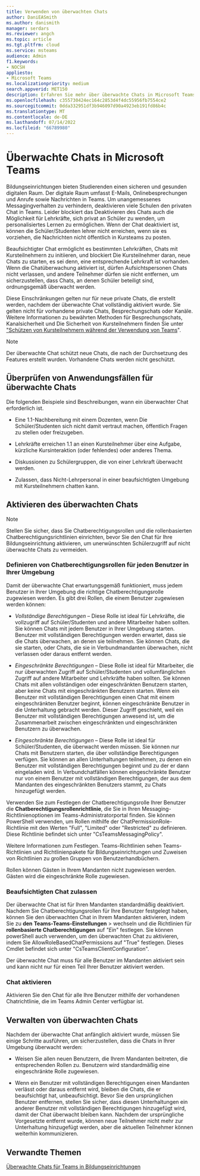 ```yaml
---
title: Verwenden von überwachten Chats
author: DaniEASmith
ms.author: danismith
manager: serdars
ms.reviewer: angch
ms.topic: article
ms.tgt.pltfrm: cloud
ms.service: msteams
audience: Admin
f1.keywords:
- NOCSH
appliesto:
- Microsoft Teams
ms.localizationpriority: medium
search.appverid: MET150
description: Erfahren Sie mehr über überwachte Chats in Microsoft Teams-Besprechungen.
ms.openlocfilehash: c355730424ec164c2853d4f4dc55956fb7554ce2
ms.sourcegitcommit: 0dda332951df3b946097d90a4923eb191fd86b4c
ms.translationtype: MT
ms.contentlocale: de-DE
ms.lasthandoff: 07/14/2022
ms.locfileid: "66789980"
---
```

# <a name="supervised-chats-in-microsoft-teams"></a>Überwachte Chats in Microsoft Teams

Bildungseinrichtungen bieten Studierenden einen sicheren und gesunden digitalen Raum. Der digitale Raum umfasst E-Mails, Onlinebesprechungen und Anrufe sowie Nachrichten in Teams. Um unangemessenes Messagingverhalten zu verhindern, deaktivieren viele Schulen den privaten Chat in Teams. Leider blockiert das Deaktivieren des Chats auch die Möglichkeit für Lehrkräfte, sich privat an Schüler zu wenden, um personalisiertes Lernen zu ermöglichen. Wenn der Chat deaktiviert ist, können die Schüler/Studenten lehrer nicht erreichen, wenn sie es vorziehen, die Nachrichten nicht öffentlich in Kursteams zu posten.

Beaufsichtigter Chat ermöglicht es bestimmten Lehrkräften, Chats mit Kursteilnehmern zu initiieren, und blockiert Die Kursteilnehmer daran, neue Chats zu starten, es sei denn, eine entsprechende Lehrkraft ist vorhanden. Wenn die Chatüberwachung aktiviert ist, dürfen Aufsichtspersonen Chats nicht verlassen, und andere Teilnehmer dürfen sie nicht entfernen, um sicherzustellen, dass Chats, an denen Schüler beteiligt sind, ordnungsgemäß überwacht werden.

Diese Einschränkungen gelten nur für neue private Chats, die erstellt werden, nachdem der überwachte Chat vollständig aktiviert wurde. Sie gelten nicht für vorhandene private Chats, Besprechungschats oder Kanäle. Weitere Informationen zu bewährten Methoden für Besprechungschats, Kanalsicherheit und Die Sicherheit von Kursteilnehmern finden Sie unter ["Schützen von Kursteilnehmern während der Verwendung von Teams](https://support.microsoft.com/topic/keeping-students-safe-while-using-teams-for-distance-learning-f00fa399-0473-4d31-ab72-644c137e11c8?ui=en-us&rs=en-us&ad=us#ID0EBBAAA=For_educators&ID0EDD=For_educators)".

> [!Note]
> Der überwachte Chat schützt neue Chats, die nach der Durchsetzung des Features erstellt wurden.  Vorhandene Chats werden nicht geschützt.

## <a name="review-use-cases-for-supervised-chats"></a>Überprüfen von Anwendungsfällen für überwachte Chats

Die folgenden Beispiele sind Beschreibungen, wann ein überwachter Chat erforderlich ist.

- Eine 1.1-Nachbereitung mit einem Dozenten, wenn Die Schüler/Studenten sich nicht damit vertraut machen, öffentlich Fragen zu stellen oder freizugeben.

- Lehrkräfte erreichen 1.1 an einen Kursteilnehmer über eine Aufgabe, kürzliche Kursinteraktion (oder fehlendes) oder anderes Thema.

- Diskussionen zu Schülergruppen, die von einer Lehrkraft überwacht werden.

- Zulassen, dass Nicht-Lehrpersonal in einer beaufsichtigten Umgebung mit Kursteilnehmern chatten kann.

## <a name="enable-supervised-chat"></a>Aktivieren des überwachten Chats

> [!Note]
> Stellen Sie sicher, dass Sie Chatberechtigungsrollen und die rollenbasierten Chatberechtigungsrichtlinien einrichten, bevor Sie den Chat für Ihre Bildungseinrichtung aktivieren, um unerwünschten Schülerzugriff auf nicht überwachte Chats zu vermeiden.

### <a name="define-chat-permission-roles-for-each-user-in-your-environment"></a>Definieren von Chatberechtigungsrollen für jeden Benutzer in Ihrer Umgebung

Damit der überwachte Chat erwartungsgemäß funktioniert, muss jedem Benutzer in Ihrer Umgebung die richtige Chatberechtigungsrolle zugewiesen werden. Es gibt drei Rollen, die einem Benutzer zugewiesen werden können:

- *Vollständige Berechtigungen* – Diese Rolle ist ideal für Lehrkräfte, die vollzugriff auf Schüler/Studenten und andere Mitarbeiter haben sollten. Sie können Chats mit jedem Benutzer in Ihrer Umgebung starten. Benutzer mit vollständigen Berechtigungen werden erwartet, dass sie die Chats überwachen, an denen sie teilnehmen. Sie können Chats, die sie starten, oder Chats, die sie in Verbundmandanten überwachen, nicht verlassen oder daraus entfernt werden.

- *Eingeschränkte Berechtigungen* – Diese Rolle ist ideal für Mitarbeiter, die nur überwachten Zugriff auf Schüler/Studenten und vollumfänglichen Zugriff auf andere Mitarbeiter und Lehrkräfte haben sollten. Sie können Chats mit allen vollständigen oder eingeschränkten Benutzern starten, aber keine Chats mit eingeschränkten Benutzern starten. Wenn ein Benutzer mit vollständigen Berechtigungen einen Chat mit einem eingeschränkten Benutzer beginnt, können eingeschränkte Benutzer in die Unterhaltung gebracht werden. Dieser Zugriff geschieht, weil ein Benutzer mit vollständigen Berechtigungen anwesend ist, um die Zusammenarbeit zwischen eingeschränkten und eingeschränkten Benutzern zu überwachen.

- *Eingeschränkte Berechtigungen* – Diese Rolle ist ideal für Schüler/Studenten, die überwacht werden müssen. Sie können nur Chats mit Benutzern starten, die über vollständige Berechtigungen verfügen. Sie können an allen Unterhaltungen teilnehmen, zu denen ein Benutzer mit vollständigen Berechtigungen beginnt und zu der er dann eingeladen wird. In Verbundchatfällen können eingeschränkte Benutzer nur von einem Benutzer mit vollständigen Berechtigungen, der aus dem Mandanten des eingeschränkten Benutzers stammt, zu Chats hinzugefügt werden.

Verwenden Sie zum Festlegen der Chatberechtigungsrolle Ihrer Benutzer die  **Chatberechtigungsrollenrichtlinie**, die Sie in Ihren Messaging-Richtlinienoptionen im Teams-Administratorportal finden. Sie können PowerShell verwenden, um Rollen mithilfe der ChatPermissionRole-Richtlinie mit den Werten "Full", "Limited" oder "Restricted" zu definieren. Diese Richtlinie befindet sich unter "CsTeamsMessagingPolicy".

Weitere Informationen zum Festlegen. Teams-Richtlinien sehen Teams-Richtlinien und Richtlinienpakete für Bildungseinrichtungen und Zuweisen von Richtlinien zu großen Gruppen von Benutzerhandbüchern.

Rollen können Gästen in Ihrem Mandanten nicht zugewiesen werden. Gästen wird die eingeschränkte Rolle zugewiesen.

### <a name="allow-supervised-chat"></a>Beaufsichtigten Chat zulassen

Der überwachte Chat ist für Ihren Mandanten standardmäßig deaktiviert. Nachdem Sie Chatberechtigungsrollen für Ihre Benutzer festgelegt haben, können Sie den überwachten Chat in Ihrem Mandanten aktivieren, indem Sie zu **den** **Teams-Teams-Einstellungen** &gt; wechseln und die Richtlinien für **rollenbasierte Chatberechtigungen** auf *"Ein*" festlegen. Sie können powerShell auch verwenden, um den überwachten Chat zu aktivieren, indem Sie AllowRoleBasedChatPermissions auf "True" festlegen. Dieses Cmdlet befindet sich unter "CsTeamsClientConfiguration".

Der überwachte Chat muss für alle Benutzer im Mandanten aktiviert sein und kann nicht nur für einen Teil Ihrer Benutzer aktiviert werden.

### <a name="enable-chat"></a>Chat aktivieren

Aktivieren Sie den Chat für alle Ihre Benutzer mithilfe der vorhandenen Chatrichtlinie, die im Teams Admin Center verfügbar ist.

## <a name="maintain-supervised-chats"></a>Verwalten von überwachten Chats

Nachdem der überwachte Chat anfänglich aktiviert wurde, müssen Sie einige Schritte ausführen, um sicherzustellen, dass die Chats in Ihrer Umgebung überwacht werden:

- Weisen Sie allen neuen Benutzern, die Ihrem Mandanten beitreten, die entsprechenden Rollen zu. Benutzern wird standardmäßig eine eingeschränkte Rolle zugewiesen.

- Wenn ein Benutzer mit vollständigen Berechtigungen einen Mandanten verlässt oder daraus entfernt wird, bleiben die Chats, die er beaufsichtigt hat, unbeaufsichtigt. Bevor Sie den ursprünglichen Benutzer entfernen, stellen Sie sicher, dass diesen Unterhaltungen ein anderer Benutzer mit vollständigen Berechtigungen hinzugefügt wird, damit der Chat überwacht bleiben kann. Nachdem der ursprüngliche Vorgesetzte entfernt wurde, können neue Teilnehmer nicht mehr zur Unterhaltung hinzugefügt werden, aber die aktuellen Teilnehmer können weiterhin kommunizieren.

## <a name="related-topics"></a>Verwandte Themen

[Überwachte Chats für Teams in Bildungseinrichtungen](https://support.microsoft.com/topic/supervised-chats-in-microsoft-teams-for-education-ad3aaafc-c85a-416f-95f9-d691f419cbb8?storagetype=live)
